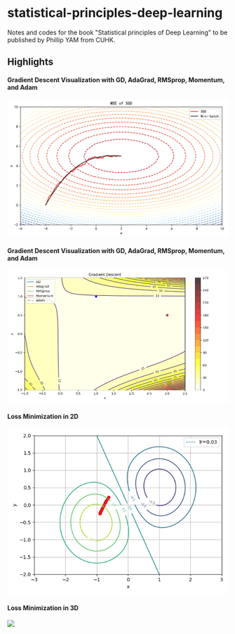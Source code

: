 # statistical-principles-deep-learning
Notes and codes for the book "Statistical principles of Deep Learning" to be published by Phillip YAM from CUHK.

## Highlights

#### Gradient Descent Visualization with GD, AdaGrad, RMSprop, Momentum, and Adam

<img src="./figures/SGD_vs_Minibatch.png" width="700">

#### Gradient Descent Visualization with GD, AdaGrad, RMSprop, Momentum, and Adam

<img src="./figures/GD_visualization.gif" width="800">

#### Loss Minimization in 2D

<img src="./figures/SGD.gif" width="800">

#### Loss Minimization in 3D

<img src="./figures/SGD_3d.gif" width="800">





